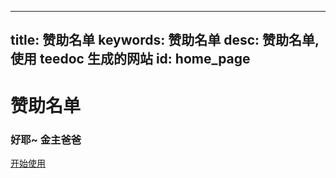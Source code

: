 
---
title: 赞助名单
keywords: 赞助名单
desc: 赞助名单, 使用 teedoc 生成的网站
id: home_page
---




<div>
    <h1><span>赞助名单</span></h1>
    <h3>好耶~ 金主爸爸</h3>
</div>
<div id="big_btn_wrapper">
    <div class="big_btn">
        <a href="/get_started/zh/">开始使用</a>
    </div>
</div>

